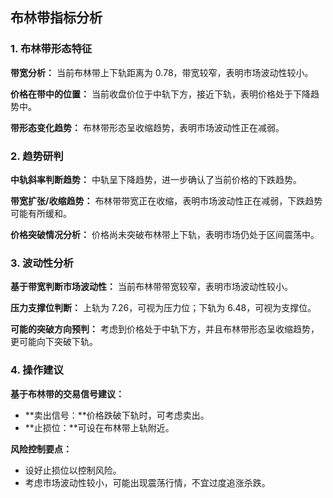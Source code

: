 ## 布林带指标分析

### 1. 布林带形态特征

**带宽分析：**
当前布林带上下轨距离为 0.78，带宽较窄，表明市场波动性较小。

**价格在带中的位置：**
当前收盘价位于中轨下方，接近下轨，表明价格处于下降趋势中。

**带形态变化趋势：**
布林带形态呈收缩趋势，表明市场波动性正在减弱。

### 2. 趋势研判

**中轨斜率判断趋势：**
中轨呈下降趋势，进一步确认了当前价格的下跌趋势。

**带宽扩张/收缩趋势：**
布林带带宽正在收缩，表明市场波动性正在减弱，下跌趋势可能有所缓和。

**价格突破情况分析：**
价格尚未突破布林带上下轨，表明市场仍处于区间震荡中。

### 3. 波动性分析

**基于带宽判断市场波动性：**
当前布林带带宽较窄，表明市场波动性较小。

**压力支撑位判断：**
上轨为 7.26，可视为压力位；下轨为 6.48，可视为支撑位。

**可能的突破方向预判：**
考虑到价格处于中轨下方，并且布林带形态呈收缩趋势，更可能向下突破下轨。

### 4. 操作建议

**基于布林带的交易信号建议：**
- **卖出信号：**价格跌破下轨时，可考虑卖出。
- **止损位：**可设在布林带上轨附近。

**风险控制要点：**
- 设好止损位以控制风险。
- 考虑市场波动性较小，可能出现震荡行情，不宜过度追涨杀跌。